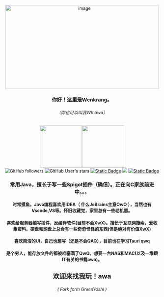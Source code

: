 <div align="center"><img width="500" height="272.5" alt="image" src="https://github.com/user-attachments/assets/147d1d5a-fdbc-4dce-9fff-db3b8e3a0592" /></div>
<div align="center"><h3>你好！这里是Wenkrang。<h6>（你也可以叫我Wk awa）</h6></h3><img height="137px" src="https://github-readme-stats.vercel.app/api?username=Wenkrangha&show_icons=true&icon_color=CE1D2D&text_color=718096&bg_color=ffffff&hide_title=true" href="https://github.com/Wenkrangha" /><img style="height:137px;" src="https://github-readme-stats-colour93.vercel.app/api/top-langs/?username=Wenkrangha&layout=compact&locale=cn&bg_color=45,fff2e8,fff0f6&text_color=383838&title_color=1890ff&icon_color=597Ff7" href="https://github.com/Wenkrangha" /></div>
<div align="center">
  <img alt="GitHub followers" src="https://img.shields.io/github/followers/Wenkrangha">
  <img alt="GitHub User's stars" src="https://img.shields.io/github/stars/Wenkrangha">
  <a href="mailto:2934356978@qq.com"><img alt="Static Badge" src="https://img.shields.io/badge/%E6%88%91%E7%9A%84%E9%82%AE%E7%AE%B1-email-yellow"></a>
  <a href="https://space.bilibili.com/1830433400"><img src="https://img.shields.io/badge/Bilibili-B%E7%AB%99-ff69b4"></a>
  <a href="https://discord.com/"><img alt="Static Badge" src="https://img.shields.io/badge/Discord-WenKrangha-8A2BE2"></a>
</div>

<div align="center">
  <h3>常用Java，擅长于写一些Spigot插件（确信）。正在向C家族前进中。。。</h3>
  <h4>时常摸鱼。Java编程喜欢用IDEA（ 什么JeBrains主意OwO ），当然也有Vscode,VS等。怀旧收藏党，家里总有一些老机器。</h4>
  <h4>喜欢给服务器编写插件，反编译软件(目前不会XwX)。擅长于互联网搜索，爱收集资料。硬盘和网盘上总会有一些奇奇怪怪的东西(但是绝对有价值XwX)</h4>
  <h4>喜欢简洁的UI，自己也想写（还是不会QAQ），目前也在学习Tauri qwq</h4>
  <h4>是个穷人，能存放文件的都被咱塞满了QwQ。想要一台NAS和MAC(以及一堆跟IT有关的书籍awa)。</h4>
  <h2>欢迎来找我玩！awa</h2>
  <h6>( Fork form GreenYoshi )</h6>
</div>
